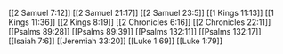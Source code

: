 [[2 Samuel 7:12]]
[[2 Samuel 21:17]]
[[2 Samuel 23:5]]
[[1 Kings 11:13]]
[[1 Kings 11:36]]
[[2 Kings 8:19]]
[[2 Chronicles 6:16]]
[[2 Chronicles 22:11]]
[[Psalms 89:28]]
[[Psalms 89:39]]
[[Psalms 132:11]]
[[Psalms 132:17]]
[[Isaiah 7:6]]
[[Jeremiah 33:20]]
[[Luke 1:69]]
[[Luke 1:79]]
